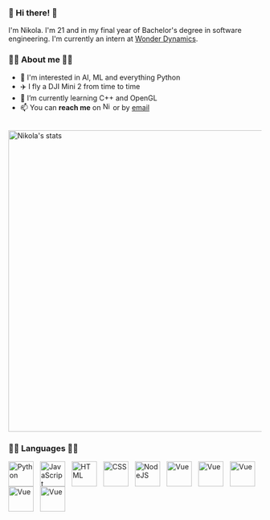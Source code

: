 ### 👋 Hi there! 👋

I'm Nikola. I'm 21 and in my final year of Bachelor's degree in software engineering. I'm currently an intern at [Wonder Dynamics](https://www.wonderdynamics.com/).

### 🙋‍♂️ About me 🙋‍♂️

- 🔭 I'm interested in AI, ML and everything Python
- ✈️ I fly a DJI Mini 2 from time to time 
- 🌱 I’m currently learning C++ and OpenGL
- 📫 You can **reach me** on <a href="https://www.linkedin.com/in/iamnikoladamjanovic" target="_blank" rel="nofollow"><img alt="Nikola's LinkedIn" width="16px" src="https://cdn.jsdelivr.net/gh/devicons/devicon/icons/linkedin/linkedin-original.svg" /></a> or by [email](mailto:iamnikoladamjanovic@gmail.com)

<br>
<img alt="Nikola's stats" src="https://github-readme-stats.vercel.app/api?username=iAmNikola&show_icons=true&theme=nightowl" width=600>

### 👨‍💻 Languages 👨‍💻

<img align="left" alt="Python" width="50px" style="padding-right:10px" src="https://cdn.jsdelivr.net/gh/devicons/devicon/icons/python/python-original.svg" />
<img align="left" alt="JavaScript" width="50px" style="padding-right:10px;" src="https://cdn.jsdelivr.net/gh/devicons/devicon/icons/javascript/javascript-plain.svg" />
<img align="left" alt="HTML" width="50px" style="padding-right:10px;" src="https://cdn.jsdelivr.net/gh/devicons/devicon/icons/html5/html5-plain.svg" />
<img align="left" alt="CSS" width="50px" style="padding-right:10px;" src="https://cdn.jsdelivr.net/gh/devicons/devicon/icons/css3/css3-plain.svg" />
<img align="left" alt="NodeJS" width="50px" style="padding-right:10px;" src="https://cdn.jsdelivr.net/gh/devicons/devicon/icons/nodejs/nodejs-original.svg" />
<img align="left" alt="Vue" width="50px" style="padding-right:10px;" src="https://cdn.jsdelivr.net/gh/devicons/devicon/icons/vuejs/vuejs-original.svg" />
<img align="left" alt="Vue" width="50px" style="padding-right:10px;" src="https://cdn.jsdelivr.net/gh/devicons/devicon/icons/java/java-original.svg" />
<img align="left" alt="Vue" width="50px" style="padding-right:10px;" src="https://cdn.jsdelivr.net/gh/devicons/devicon/icons/spring/spring-original.svg" />
<img align="left" alt="Vue" width="50px" style="padding-right:10px;" src="https://cdn.jsdelivr.net/gh/devicons/devicon/icons/csharp/csharp-original.svg" />
<img align="left" alt="Vue" width="50px" style="padding-right:10px;" src="https://cdn.jsdelivr.net/gh/devicons/devicon/icons/cplusplus/cplusplus-original.svg" />

